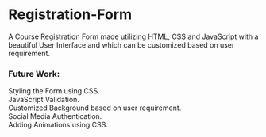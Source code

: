 # Registration-Form
A Course Registration Form made utilizing HTML, CSS and JavaScript with a beautiful User Interface and which can be customized based on user requirement.
### Future Work:
Styling the Form using CSS.
<br>
JavaScript Validation.
<br>
Customized Background based on user requirement.
<br>
Social Media Authentication.
<br>
Adding Animations using CSS.
